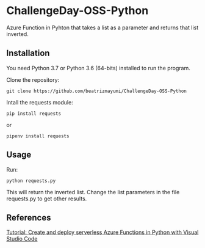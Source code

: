 # ChallengeDay-OSS-Python

Azure Function in Pyhton that takes a list as a parameter and returns that list inverted.

## Installation

You need Python 3.7 or Python 3.6 (64-bits) installed to run the program.

Clone the repository:

```
git clone https://github.com/beatrizmayumi/ChallengeDay-OSS-Python
```

Intall the requests module:

```
pip install requests
```
or

```
pipenv install requests
```

## Usage

Run:

```
python requests.py
```
This will return the inverted list. Change the list parameters in the file requests.py to get other results.

## References

[Tutorial: Create and deploy serverless Azure Functions in Python with Visual Studio Code](https://docs.microsoft.com/en-us/azure/developer/python/tutorial-vs-code-serverless-python-01)
